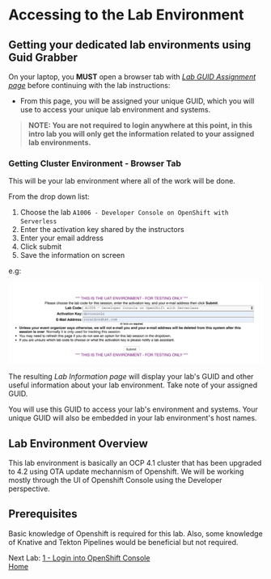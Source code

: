 # Accessing to the Lab Environment

## Getting your dedicated lab environments using Guid Grabber

On your laptop, you **MUST** open a browser tab with [*Lab GUID Assignment page*](https://www.opentlc.com/gg/gg.cgi?profile=generic_tester) before continuing with the lab instructions:

* From this page, you will be assigned your unique GUID, which you will use to access your unique lab environment and systems.


> **NOTE: You are not required to login anywhere at this point, in this intro lab you will only get the information related to your assigned lab environments.**

### Getting Cluster Environment - **Browser Tab**

This will be your lab environment where all of the work will be done. 

From the drop down list:

1. Choose the lab `A1006 - Developer Console on OpenShift with Serverless`
2. Enter the activation key shared by the instructors
3. Enter your email address
4. Click submit
5. Save the information on screen

e.g:

![Request Env GuidGrabber](assets/request-env-gg.png)

The resulting *Lab Information page* will display your lab's GUID and other useful information about your lab environment.
Take note of your assigned GUID.

You will use this GUID to access your lab's environment and systems.
Your unique GUID will also be embedded in your lab environment's host names.



## Lab Environment Overview
This lab environment is basically an OCP 4.1 cluster that has been upgraded to 4.2 using OTA update mechannism of Openshift. We will be working mostly through the UI of Openshift Console using the Developer perspective.

## Prerequisites 
Basic knowledge of Openshift is required for this lab. Also, some knowledge of Knative and Tekton Pipelines would be beneficial but not required.


Next Lab: [1 - Login into OpenShift Console](./login.md)<br>
[Home](./README.md)
